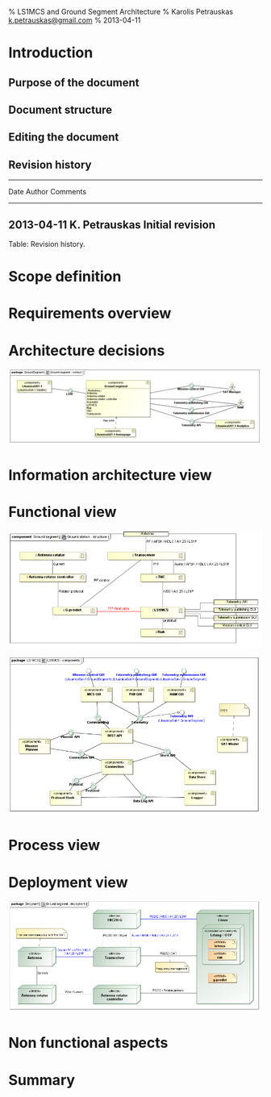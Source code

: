 % LS1MCS and Ground Segment Architecture
% Karolis Petrauskas <k.petrauskas@gmail.com>
% 2013-04-11

Introduction
============

Purpose of the document
-----------------------

Document structure
------------------

Editing the document
--------------------

Revision history
----------------

--------------------------------------------------------------------------
Date         Author              Comments
------------ ------------------- -----------------------------------------
2013-04-11   K. Petrauskas       Initial revision
--------------------------------------------------------------------------
Table: Revision history.


Scope definition
================

Requirements overview
=====================

Architecture decisions
======================


![Context of the LS1 ground segment](uml/Component_Diagram__GroundSegment__Ground_segment_-_context.png)


Information architecture view
=============================

Functional view
===============


![Ground segment decomposition](uml/Composite_Structure_Diagram__Ground_segment__Ground_station_-_structure.png)


![MCS components](uml/Component_Diagram__LS1MCS__LS1MCS_-_components.png)



Process view
============

Deployment view
===============


![Dislocation of components composing LS1 ground segment](uml/Deployment_Diagram__Deloyment__Ground_segment_-_deployment.png)


Non functional aspects
======================

Summary
=======


